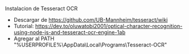 Instalacion de Tesseract OCR

-   Descargar de https://github.com/UB-Mannheim/tesseract/wiki
-   Tutorial: https://dev.to/oluwatobi2001/optical-character-recognition-using-node-js-and-tesseract-ocr-engine-1ab
-   Agregar al PATH "%USERPROFILE%\AppData\Local\Programs\Tesseract-OCR"
